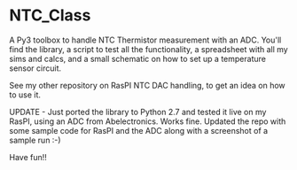 NTC_Class
=========

A Py3 toolbox to handle NTC Thermistor measurement with an ADC.
You'll find the library, a script to test all the functionality,
a spreadsheet with all my sims and calcs, and a small schematic on
how to set up a temperature sensor circuit.

See my other repository on RasPI NTC DAC handling, to get an idea on
how to use it. 

UPDATE - Just ported the library to Python 2.7 and tested it live on my 
RasPI, using an ADC from Abelectronics. Works fine.
Updated the repo with some sample code for RasPI and the ADC along with a
screenshot of a sample run :-)


Have fun!!
